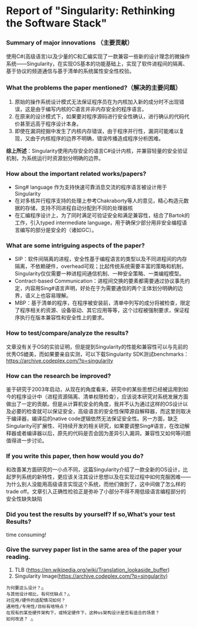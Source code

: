 # Report of "Singularity: Rethinking the Software Stack"

### Summary of major innovations （主要贡献）

使用C#(高级语言)以及少量的C和汇编实现了一款兼容一些新的设计理念的微操作系统——Singularity，在实现OS基本的功能基础上，实现了软件进程间的隔离、基于协议的频道通信与基于清单的系统属性安全性校验。

### What the problems the paper mentioned?（解决的主要问题）

1. 原始的操作系统设计模式无法保证程序员在为内核加入新的成分时不出现错误，这是由于编写内核的C语言并非内存安全的程序语言。
2. 在原来的设计模式下，如果要对程序源码进行安全性确认，进行确认的代码代价甚至远高于程序设计本身。
3. 即使在漏洞挖掘中发生了内核内存错误，由于程序并行性，漏洞可能难以复现，又由于内核程序的边界不明确，错误传播造成程序分析困难。

**综上所述**：Singularity使用内存安全的语言C#设计内核，并兼容轻量的安全验证机制，为系统运行时资源划分明确的边界。

### How about the important related works/papers?

* Sing# language 作为支持快速可靠消息交流的程序语言被设计用于Singularity
* 在对多核并行程序支持的处理上参考Chakraborty等人的意见，精心构造元数据的存储，支持不同进程自动分配到不同的处理器核
* 在汇编程序设计上，为了同时满足可验证安全和满足兼容性，结合了Bartok的工作，引入typed intermediate language，用于确保少部分用非安全编程语言编写的部分是安全的（诸如GC）。

### What are some intriguing aspects of the paper?

* SIP：软件间隔离的进程，安全性基于编程语言的类型以及不同进程间的内存隔离，不依赖硬件，overhead可观；比起传统系统需要丰富的策略和机制，Singularity仅仅需要一种进程间通信机制、一种安全策略、一类编程模型。
* Contract-based Communication：进程间交换的要素都需要通过协议事先约定，内容用Sing#语言声明，好处在于为需要通信的两个主体划分明确的边界，语义上也容易理解。
* MBP：基于清单的程序，在程序被安装前，清单中列写的成分将被检查，限定了程序相关的资源、设备驱动、其它应用等等，这个过程被强制要求，保证程序执行在版本兼容性和安全性上的要求。

### How to test/compare/analyze the results?

文章没有关于OS的实验证明，但是提到Singularity的性能和兼容性可以与先前的优秀OS媲美，而如果要亲自实测，可以下载Singularity SDK测试benchmarks：<https://archive.codeplex.com/?p=singularity>



### How can the research be improved?

鉴于研究于2003年启动，从现在的角度看来，研究中的某些思想已经被运用到如今的程序设计中（进程资源隔离、清单权限检查），应该说本研究对系统发展方面做出了一定的贡献。但是从计算机安全的角度，我并不认为通过这样的OS设计以及必要的检查就可以保证安全，高级语言的安全性保障源自解释器，而这里则取决于编译器，编译后的native code逻辑依然无法保证安全性。另一方面，缺乏Singularity可扩展性、可持续开发的相关研究，如果要调整Sing#语言，在改动解释器或者编译器以后，原先的代码是否会因为差异引入漏洞，兼容性又如何等问题值得进一步讨论。

### If you write this paper, then how would you do?

和改善某方面研究的一小点不同，这篇Singularity介绍了一款全新的OS设计，比起罗列系统的新特性，更应该关注其设计思想以及在实现过程中如何克服困难——为什么别人没能用高级语言实现这个系统，而他们做到了，这中间做了怎么样的trade off。文章引入正确性检验正是弥补了小部分不得不用低级语言编程部分的安全性缺失缺陷

### Did you test the results by yourself? If so,What’s your test Results?

time consuming!

### Give the survey paper list in the same area of the paper your reading.

1. TLB (https://en.wikipedia.org/wiki/Translation_lookaside_buffer)
2. Singularity Image(https://archive.codeplex.com/?p=singularity)











```
为何要这么设计？△
与其他设计相比，有何优缺点？△
对应用/硬件的适配情况如何？ 
通用性/专用性/目标有啥特点？
在现有的某些硬件架构下，或特定硬件下，这种os架构设计是否有适合的场景？
如何改进？ △
```




